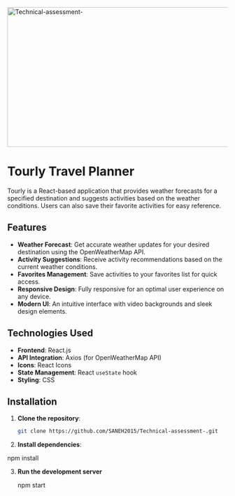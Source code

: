 <img src="https://socialify.git.ci/SANEH2015/Technical-assessment-/image?language=1&owner=1&name=1&stargazers=1&theme=Light" alt="Technical-assessment-" width="640" height="320" />
<h1>Tourly Travel Planner </h1>

Tourly is a React-based application that provides weather forecasts for a specified destination and suggests activities based on the weather conditions. Users can also save their favorite activities for easy reference.

## Features

- **Weather Forecast**: Get accurate weather updates for your desired destination using the OpenWeatherMap API.
- **Activity Suggestions**: Receive activity recommendations based on the current weather conditions.
- **Favorites Management**: Save activities to your favorites list for quick access.
- **Responsive Design**: Fully responsive for an optimal user experience on any device.
- **Modern UI**: An intuitive interface with video backgrounds and sleek design elements.

## Technologies Used

- **Frontend**: React.js
- **API Integration**: Axios (for OpenWeatherMap API)
- **Icons**: React Icons
- **State Management**: React `useState` hook
- **Styling**: CSS

## Installation

1. **Clone the repository**:
   ```bash
   git clone https://github.com/SANEH2015/Technical-assessment-.git


2.   **Install dependencies**:
   
   npm install

3. **Run the development server**

   npm start
